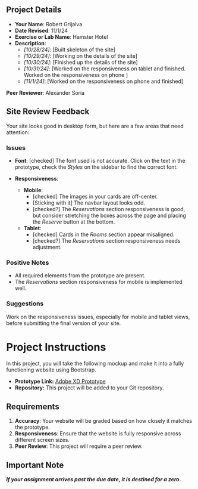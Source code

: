 ## Project Details

- **Your Name**:  Robert Grijalva
- **Date Revised**:  11/1/24
- **Exercise or Lab Name**:  Hamster Hotel 
- **Description**:  
  - *[10/28/24]*: [Built skeleton of the site]
  - *[10/29/24]*: [Working on the details of the site]
  - *[10/30/24]*: [Finished up the details of the site]
  - *[10/31/24]*: [Worked on the responsiveness on tablet and finished. Worked on the responsiveness on phone ]
  - *[11/1/24]*: [Worked on the responsiveness on phone and finished]
 
**Peer Reviewer**: Alexander Soria

## Site Review Feedback

Your site looks good in desktop form, but here are a few areas that need attention:

### Issues

- **Font**: [checked] The font used is not accurate. Click on the text in the prototype, check the *Styles* on the sidebar to find the correct font.

- **Responsiveness**:
  - **Mobile**:
    - [checked] The images in your cards are off-center.
    - [Sticking with it] The navbar layout looks odd.
    - [checked?] The *Reservations* section responsiveness is good, but consider stretching the boxes across the page and placing the *Reserve* button at the bottom.
  - **Tablet**:
    - [checked] Cards in the *Rooms* section appear misaligned.
    - [checked?] The *Reservations* section responsiveness needs adjustment.

### Positive Notes

- All required elements from the prototype are present.
- The *Reservations* section responsiveness for mobile is implemented well.

### Suggestions

Work on the responsiveness issues, especially for mobile and tablet views, before submitting the final version of your site.




# Project Instructions

In this project, you will take the following mockup and make it into a fully functioning website using Bootstrap.

- **Prototype Link:** [Adobe XD Prototype](https://xd.adobe.com/spec/3e3b745f-aa5a-460e-5fd7-8cc90c248d21-480a/screen/2bce9ed2-c1ed-4a71-ae23-37c1e019d677/)
- **Repository:** This project will be added to your Git repository.

## Requirements

1. **Accuracy**: Your website will be graded based on how closely it matches the prototype.
2. **Responsiveness**: Ensure that the website is fully responsive across different screen sizes.
3. **Peer Review**: This project will require a peer review.

## Important Note

***If your assignment arrives past the due date, it is destined for a zero.***

